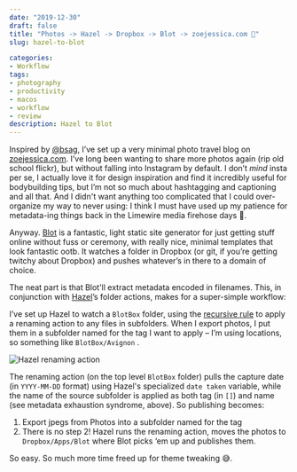 ```yaml
---
date: "2019-12-30"
draft: false
title: "Photos -> Hazel -> Dropbox -> Blot -> zoejessica.com 🎉"
slug: hazel-to-blot

categories:
- Workflow
tags:
- photography
- productivity
- macos
- workflow
- review
description: Hazel to Blot
---
```


Inspired by [@bsag](https://www.wingsopenwide.org.uk), I’ve set up a very minimal photo travel blog on [zoejessica.com](http://www.zoejessica.com). I’ve long been wanting to share more photos again (rip old school flickr), but without falling into Instagram by default. I don’t *_mind_* insta per se, I actually love it for design inspiration and find it incredibly useful for bodybuilding tips, but I’m not so much about hashtagging and captioning and all that. And I didn't want anything too complicated that I could over-organize my way to never using: I think I must have used up my patience for metadata-ing things back in the Limewire media firehose days 😬.

Anyway. [Blot](blot.im) is a fantastic, light static site generator for just getting stuff online without fuss or ceremony, with really nice, minimal templates that look fantastic ootb. It watches a folder in Dropbox (or git, if you’re getting twitchy about Dropbox) and pushes whatever’s in there to a domain of choice.  

The neat part is that Blot'll extract metadata encoded in filenames. This, in conjunction with [Hazel](https://www.noodlesoft.com)’s folder actions, makes for a super-simple workflow:

I’ve set up Hazel to watch a `BlotBox` folder, using the [recursive rule](https://www.noodlesoft.com/manual/hazel/advanced-topics/processing-subfolders/) to apply a renaming action to any files in subfolders. When I export photos, I put them in a subfolder named for the tag I want to apply – I’m using locations, so something like `BlotBox/Avignon` .  

![Hazel renaming action](/images/20191230/hazel-rule.png)

The renaming action (on the top level `BlotBox` folder) pulls the capture date (in `YYYY-MM-DD` format) using Hazel's specialized `date taken` variable, while the name of the source subfolder is applied as both tag (in `[]`) and name (see metadata exhaustion syndrome, above). So publishing becomes:

1. Export jpegs from Photos into a subfolder named for the tag
2. There is no step 2! Hazel runs the renaming action, moves the photos to `Dropbox/Apps/Blot` where Blot picks ‘em up and publishes them.

So easy. So much more time freed up for theme tweaking 😅.
